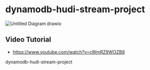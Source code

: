 # dynamodb-hudi-stream-project
![Untitled Diagram drawio](https://user-images.githubusercontent.com/39345855/207884276-affb0e49-4a83-4e8b-9d58-795dacd311d2.png)

## Video Tutorial 
* https://www.youtube.com/watch?v=cWmRZ9WOZB8


dynamodb-hudi-stream-project
